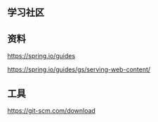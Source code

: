 ## 学习社区

## 资料
https://spring.io/guides

https://spring.io/guides/gs/serving-web-content/

## 工具
https://git-scm.com/download